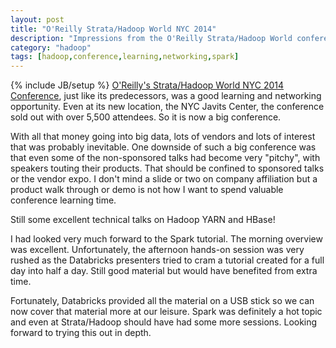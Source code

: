 ```yaml
---
layout: post
title: "O'Reilly Strata/Hadoop World NYC 2014"
description: "Impressions from the O'Reilly Strata/Hadoop World conference"
category: "hadoop"
tags: [hadoop,conference,learning,networking,spark]
---
```

{% include JB/setup %}
[O'Reilly's Strata/Hadoop World NYC 2014 Conference](http://strataconf.com/stratany2014/), just like its predecessors, 
was a good learning and networking opportunity. Even at its new location, the NYC Javits Center,
the conference sold out with over 5,500 attendees. So it is now a big conference.

With all that money going into big data, lots of vendors and lots of interest
that was probably inevitable. One downside of such a big conference was that 
even some of the non-sponsored talks had become very "pitchy", with speakers 
touting their products. That should be confined to sponsored talks or the vendor 
expo. I don't mind a slide or two on company affiliation but a product walk through
or demo is not how I want to spend valuable conference learning time.

Still some excellent technical talks on Hadoop YARN and HBase! 

I had looked very much forward to the Spark tutorial. The morning overview was excellent.
Unfortunately, the afternoon hands-on session was very rushed as the
Databricks presenters tried to cram a tutorial created for a full day into
half a day. Still good material but would have benefited from extra time. 

Fortunately, Databricks provided all the material on a USB stick so we can now cover 
that material more at our leisure. Spark was definitely a hot topic and even
at Strata/Hadoop should have had some more sessions. Looking forward to trying
this out in depth.
